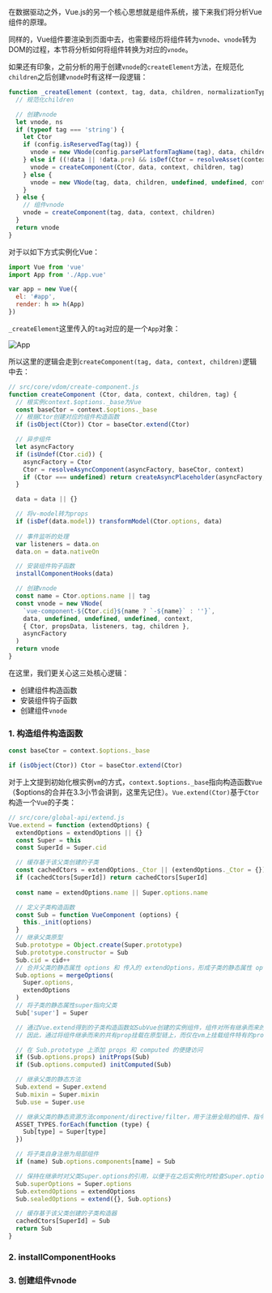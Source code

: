 在数据驱动之外，Vue.js的另一个核心思想就是组件系统，接下来我们将分析Vue组件的原理。

同样的，Vue组件要渲染到页面中去，也需要经历将组件转为`vnode`、`vnode`转为DOM的过程，本节将分析如何将组件转换为对应的`vnode`。

如果还有印象，之前分析的用于创建`vnode`的`createElement`方法，在规范化`children`之后创建`vnode`时有这样一段逻辑：
```js
function _createElement (context, tag, data, children, normalizationType) {
  // 规范化children

  // 创建vnode
  let vnode, ns
  if (typeof tag === 'string') {
    let Ctor
    if (config.isReservedTag(tag)) {
      vnode = new VNode(config.parsePlatformTagName(tag), data, children, undefined, undefined, context)
    } else if ((!data || !data.pre) && isDef(Ctor = resolveAsset(context.$options, 'components', tag))) {
      vnode = createComponent(Ctor, data, context, children, tag)
    } else {
      vnode = new VNode(tag, data, children, undefined, undefined, context)
    }
  } else {
    // 组件vnode
    vnode = createComponent(tag, data, context, children)
  }
  return vnode
}
```

对于以如下方式实例化Vue：
```js
import Vue from 'vue'
import App from './App.vue'

var app = new Vue({
  el: '#app',
  render: h => h(App)
})
```

`_createElement`这里传入的`tag`对应的是一个`App`对象：

![App](https://pic.downk.cc/item/5f57ac87160a154a67bb9b49.jpg)

所以这里的逻辑会走到`createComponent(tag, data, context, children)`逻辑中去：
```js
// src/core/vdom/create-component.js
function createComponent (Ctor, data, context, children, tag) {
  // 根实例context.$options._base为Vue
  const baseCtor = context.$options._base
  // 根据Ctor创建对应的组件构造函数
  if (isObject(Ctor)) Ctor = baseCtor.extend(Ctor)

  // 异步组件
  let asyncFactory
  if (isUndef(Ctor.cid)) {
    asyncFactory = Ctor
    Ctor = resolveAsyncComponent(asyncFactory, baseCtor, context)
    if (Ctor === undefined) return createAsyncPlaceholder(asyncFactory, data, context, children, tag)
  }

  data = data || {}

  // 将v-model转为props
  if (isDef(data.model)) transformModel(Ctor.options, data)
    
  // 事件监听的处理
  var listeners = data.on
  data.on = data.nativeOn

  // 安装组件钩子函数
  installComponentHooks(data)

  // 创建vnode
  const name = Ctor.options.name || tag
  const vnode = new VNode(
    `vue-component-${Ctor.cid}${name ? `-${name}` : ''}`,
    data, undefined, undefined, undefined, context,
    { Ctor, propsData, listeners, tag, children },
    asyncFactory
  )
  return vnode
}
```

在这里，我们更关心这三处核心逻辑：
- 创建组件构造函数
- 安装组件钩子函数
- 创建组件`vnode`

### 1. 构造组件构造函数
```js
const baseCtor = context.$options._base

if (isObject(Ctor)) Ctor = baseCtor.extend(Ctor)
```

对于上文提到初始化根实例`vm`的方式，`context.$options._base`指向构造函数`Vue`（$options的合并在3.3小节会讲到，这里先记住）。`Vue.extend(Ctor)`基于`Ctor`构造一个`Vue`的子类：
```js
// src/core/global-api/extend.js
Vue.extend = function (extendOptions) {
  extendOptions = extendOptions || {}
  const Super = this
  const SuperId = Super.cid

  // 缓存基于该父类创建的子类
  const cachedCtors = extendOptions._Ctor || (extendOptions._Ctor = {})
  if (cachedCtors[SuperId]) return cachedCtors[SuperId]
    
  const name = extendOptions.name || Super.options.name

  // 定义子类构造函数
  const Sub = function VueComponent (options) {
    this._init(options)
  }
  // 继承父类原型
  Sub.prototype = Object.create(Super.prototype)
  Sub.prototype.constructor = Sub
  Sub.cid = cid++
  // 合并父类的静态属性 options 和 传入的 extendOptions，形成子类的静态属性 options
  Sub.options = mergeOptions(
    Super.options,
    extendOptions
  )
  // 将子类的静态属性super指向父类
  Sub['super'] = Super

  // 通过Vue.extend得到的子类构造函数如SubVue创建的实例组件，组件对所有继承而来的共有的prop的访问将挂载在SubVue.prototype上，而SubVue.prototype定义的访问器属性最终拿到的是实例的this._props[key]
  // 因此，通过将组件继承而来的共有prop挂载在原型链上，而仅在vm上挂载组件特有的prop。这样的设计，优化了对共有prop的访问性能

  // 在 Sub.prototype 上添加 props 和 computed 的便捷访问
  if (Sub.options.props) initProps(Sub)
  if (Sub.options.computed) initComputed(Sub)

  // 继承父类的静态方法
  Sub.extend = Super.extend
  Sub.mixin = Super.mixin
  Sub.use = Super.use

  // 继承父类的静态资源方法component/directive/filter，用于注册全局的组件、指令、过滤器
  ASSET_TYPES.forEach(function (type) {
    Sub[type] = Super[type]
  })

  // 将子类自身注册为局部组件
  if (name) Sub.options.components[name] = Sub

  // 保持在继承时对父类Super.options的引用，以便于在之后实例化时检查Super.options是否更新过
  Sub.superOptions = Super.options
  Sub.extendOptions = extendOptions
  Sub.sealedOptions = extend({}, Sub.options)

  // 缓存基于该父类创建的子类构造器
  cachedCtors[SuperId] = Sub
  return Sub
}
```


### 2. installComponentHooks


### 3. 创建组件vnode

